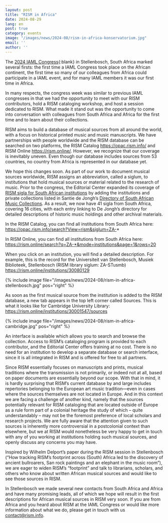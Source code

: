 ```yaml
---
layout: post
title: "RISM in Africa"
date: 2024-08-29
lang: en
post: true
category: events
image: "/images/news/2024-08/rism-in-africa-konservatorium.jpg"
email: ''
author: ''
---
```


The [2024 IAML Congress](https://www.iaml.info/congresses/2024-stellenbosch){:blank} in Stellenbosch, South Africa marked several firsts: the first time a IAML Congress took place on the African continent, the first time so many of our colleagues from Africa could participate in a IAML event, and for many IAML members it was our first time in Africa.

In many respects, the congress week was similar to previous IAML congresses in that we had the opportunity to meet with our RISM contributors, hold a RISM cataloging workshop, and host a session dedicated to RISM. What made it stand out was the opportunity to come into conversation with colleagues from South Africa and Africa for the first time and to learn about their collections.

RISM aims to build a database of musical sources from all around the world, with a focus on historical printed music and music manuscripts. We have partnerships with people worldwide and the RISM database can be searched on two platforms, the RISM Catalog https://opac.rism.info/ and RISM Online https://rism.online/. However, we recognize that our coverage is inevitably uneven. Even though our database includes sources from 53 countries, no country from Africa is represented in our database yet. 

We hope this changes soon. As part of our work to document musical sources worldwide, RISM assigns an abbreviation, called a siglum, to institutions that hold musical sources or material related to the research of music. Prior to the congress, the Editorial Center expanded its coverage of [RISM sigla for South African institutions](https://rism.info/new_at_rism/2024/06/27/new-rism-sigla-south-african-institutions.html) by adding the institutions and private collections listed in Santie de Jongh’s [Directory of South African Music Collections](https://libguides.sun.ac.za/SAMusicCollections). As a result, we now have 41 sigla from South Africa, covering 16 cities, with each entry linking to De Jongh’s directory for detailed descriptions of historic music holdings and other archival materials. 

In the RISM Catalog, you can find all institutions from South Africa here: https://opac.rism.info/search?View=rism&siglum=ZA-*
 
In RISM Online, you can find all institutions from South Africa here: https://rism.online/search?q=ZA-*&mode=institutions&page=1&rows=20

When you click on an institution, you will find a detailed description. For example, this is the record for the Universiteit van Stellenbosch, Musiek Biblioteek, Stellenbosch (RISM library siglum: ZA-STusmb) https://rism.online/institutions/30080129

{% include image file="/images/news/2024-08/rism-in-africa-stellenbosch.jpg" pos="right" %}

As soon as the first musical source from the institution is added to the RISM database, a new tab appears in the top left corner called Sources. This is what it looks like for Cambridge University Library:
https://rism.online/institutions/30001547/sources

{% include image file="/images/news/2024-08/rism-in-africa-cambridge.jpg" pos="right" %}

An interface is available which allows you to search and browse the collection.
Access to RISM’s cataloging program is provided to each contributor, and the Editorial Center offers training at no cost. There is no need for an institution to develop a separate database or search interface, since it is all integrated in RISM and is offered for free to all partners.

Since RISM essentially focuses on manuscripts and prints, musical traditions where the transmission is not primarily, or indeed not at all, based on paper documents are essentially beyond our scope. With that in mind, it is hardly surprising that RISM’s current database by and large includes repertories belonging to the European art music tradition—even in cases where the sources themselves are not located in Europe. And in this context we are facing a challenge of another kind, namely that the sources potentially relevant for RISM cataloging that are located outside of Europe as a rule form part of a colonial heritage the study of which – quite understandably – may not be the foremost preference of local scholars and research projects. We are fully aware that the attention given to such sources is inherently more controversial in a postcolonial context than elsewhere, but we at RISM would nonetheless be very happy to get in touch with any of you working at institutions holding such musical sources, and openly discuss any concerns you may have.

Inspired by Wilhelm Delport’s paper during the RISM session in Stellenbosch (“How tracking RISM’s footprint across (South) Africa led to the discovery of ancient bullroarers, San rock paintings and an elephant in the music room”), we are eager to widen RISM’s “footprint” and talk to librarians, scholars, and others who know about written African musical sources and would like to see those sources in RISM.

In Stellenbosch we made several new contacts from South Africa and Africa and have many promising leads, all of which we hope will result in the first descriptions for African musical sources in RISM very soon. If you are from Africa and you heard about RISM at the IAML Congress or would like more information about what we do, please get in touch with us  [contact@rism.info](mailto:contact@rism.info). 



